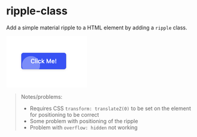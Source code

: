# ripple-class

Add a simple material ripple to a HTML element by adding a `ripple` class.

![Example](./img/example.png)

> Notes/problems:
> * Requires CSS `transform: translateZ(0)` to be set on the element for positioning to be correct
> * Some problem with positioning of the ripple
> * Problem with `overflow: hidden` not working